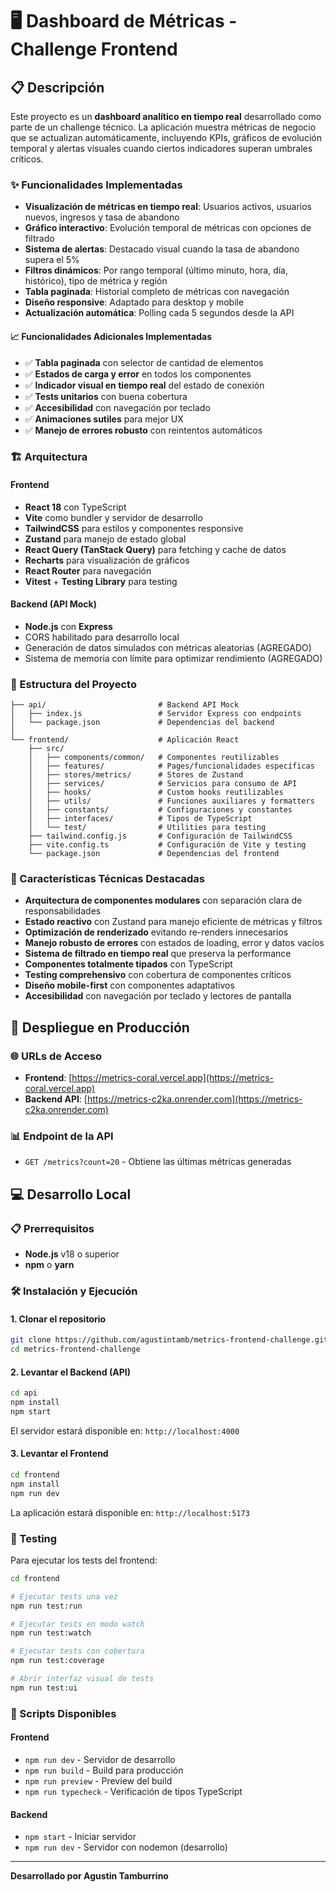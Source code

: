 # 🖥️ Dashboard de Métricas - Challenge Frontend

## 📋 Descripción

Este proyecto es un **dashboard analítico en tiempo real** desarrollado como parte de un challenge técnico. La aplicación muestra métricas de negocio que se actualizan automáticamente, incluyendo KPIs, gráficos de evolución temporal y alertas visuales cuando ciertos indicadores superan umbrales críticos.

### ✨ Funcionalidades Implementadas

- **Visualización de métricas en tiempo real**: Usuarios activos, usuarios nuevos, ingresos y tasa de abandono
- **Gráfico interactivo**: Evolución temporal de métricas con opciones de filtrado
- **Sistema de alertas**: Destacado visual cuando la tasa de abandono supera el 5%
- **Filtros dinámicos**: Por rango temporal (último minuto, hora, día, histórico), tipo de métrica y región
- **Tabla paginada**: Historial completo de métricas con navegación
- **Diseño responsive**: Adaptado para desktop y mobile
- **Actualización automática**: Polling cada 5 segundos desde la API

#### 📈 Funcionalidades Adicionales Implementadas

- ✅ **Tabla paginada** con selector de cantidad de elementos
- ✅ **Estados de carga y error** en todos los componentes
- ✅ **Indicador visual en tiempo real** del estado de conexión
- ✅ **Tests unitarios** con buena cobertura
- ✅ **Accesibilidad** con navegación por teclado
- ✅ **Animaciones sutiles** para mejor UX
- ✅ **Manejo de errores robusto** con reintentos automáticos

### 🏗️ Arquitectura

#### Frontend
- **React 18** con TypeScript
- **Vite** como bundler y servidor de desarrollo
- **TailwindCSS** para estilos y componentes responsive
- **Zustand** para manejo de estado global
- **React Query (TanStack Query)** para fetching y cache de datos
- **Recharts** para visualización de gráficos
- **React Router** para navegación
- **Vitest** + **Testing Library** para testing

#### Backend (API Mock)
- **Node.js** con **Express**
- CORS habilitado para desarrollo local
- Generación de datos simulados con métricas aleatorias (AGREGADO)
- Sistema de memoria con límite para optimizar rendimiento (AGREGADO)

### 📁 Estructura del Proyecto

```
├── api/                         # Backend API Mock
│   ├── index.js                 # Servidor Express con endpoints
│   └── package.json             # Dependencias del backend
│
└── frontend/                    # Aplicación React
    ├── src/
    │   ├── components/common/   # Componentes reutilizables
    │   ├── features/            # Pages/funcionalidades específicas
    │   ├── stores/metrics/      # Stores de Zustand
    │   ├── services/            # Servicios para consumo de API
    │   ├── hooks/               # Custom hooks reutilizables
    │   ├── utils/               # Funciones auxiliares y formatters
    │   ├── constants/           # Configuraciones y constantes
    │   ├── interfaces/          # Tipos de TypeScript
    │   └── test/                # Utilities para testing
    ├── tailwind.config.js       # Configuración de TailwindCSS
    ├── vite.config.ts           # Configuración de Vite y testing
    └── package.json             # Dependencias del frontend
```

### 🎨 Características Técnicas Destacadas

- **Arquitectura de componentes modulares** con separación clara de responsabilidades
- **Estado reactivo** con Zustand para manejo eficiente de métricas y filtros
- **Optimización de renderizado** evitando re-renders innecesarios
- **Manejo robusto de errores** con estados de loading, error y datos vacíos
- **Sistema de filtrado en tiempo real** que preserva la performance
- **Componentes totalmente tipados** con TypeScript
- **Testing comprehensivo** con cobertura de componentes críticos
- **Diseño mobile-first** con componentes adaptativos
- **Accesibilidad** con navegación por teclado y lectores de pantalla

## 🚀 Despliegue en Producción

### 🌐 URLs de Acceso

- **Frontend**: [https://metrics-coral.vercel.app](https://metrics-coral.vercel.app)
- **Backend API**: [https://metrics-c2ka.onrender.com](https://metrics-c2ka.onrender.com)

### 📊 Endpoint de la API

- `GET /metrics?count=20` - Obtiene las últimas métricas generadas

## 💻 Desarrollo Local

### 📋 Prerrequisitos

- **Node.js** v18 o superior
- **npm** o **yarn**

### 🛠️ Instalación y Ejecución

#### 1. Clonar el repositorio
```bash
git clone https://github.com/agustintamb/metrics-frontend-challenge.git
cd metrics-frontend-challenge
```

#### 2. Levantar el Backend (API)
```bash
cd api
npm install
npm start
```
El servidor estará disponible en: `http://localhost:4000`

#### 3. Levantar el Frontend
```bash
cd frontend
npm install
npm run dev
```
La aplicación estará disponible en: `http://localhost:5173`

### 🧪 Testing

Para ejecutar los tests del frontend:

```bash
cd frontend

# Ejecutar tests una vez
npm run test:run

# Ejecutar tests en modo watch
npm run test:watch

# Ejecutar tests con cobertura
npm run test:coverage

# Abrir interfaz visual de tests
npm run test:ui
```

### 🔧 Scripts Disponibles

#### Frontend
- `npm run dev` - Servidor de desarrollo
- `npm run build` - Build para producción
- `npm run preview` - Preview del build
- `npm run typecheck` - Verificación de tipos TypeScript

#### Backend
- `npm start` - Iniciar servidor
- `npm run dev` - Servidor con nodemon (desarrollo)

---

**Desarrollado por Agustin Tamburrino**
